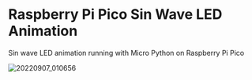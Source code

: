 # Raspberry Pi Pico Sin Wave LED Animation

Sin wave LED animation running with Micro Python on Raspberry Pi Pico

![20220907_010656](https://user-images.githubusercontent.com/93278577/188684047-1e4aa957-b489-427a-82f7-d7161997f90d.gif)
